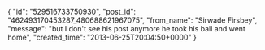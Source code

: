  {
   "id": "529516733750930",
   "post_id": "462493170453287_480688621967075",
   "from_name": "Sirwade Firsbey",
   "message": "but I don't see his post anymore he took his ball and went home",
   "created_time": "2013-06-25T20:04:50+0000"
 }
